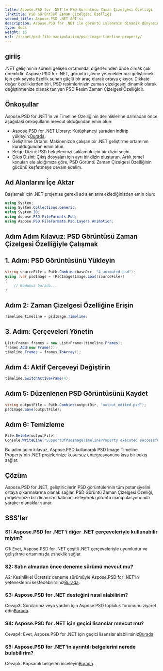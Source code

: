 ```yaml
---
title: Aspose.PSD for .NET'te PSD Görüntüsü Zaman Çizelgesi Özelliği
linktitle: PSD Görüntüsü Zaman Çizelgesi Özelliği
second_title: Aspose.PSD .NET API'si
description: Aspose.PSD for .NET ile görüntü işlemenin dinamik dünyasını keşfedin. PSD zaman çizelgelerini zahmetsizce değiştirin. Kütüphaneyi şimdi indirin!
type: docs
weight: 15
url: /tr/net/psd-file-manipulation/psd-image-timeline-property/
---
```

## giriiş
.NET gelişiminin sürekli gelişen ortamında, diğerlerinden önde olmak çok önemlidir. Aspose.PSD for .NET, görüntü işleme yeteneklerinizi geliştirmek için çok sayıda özellik sunan güçlü bir araç olarak ortaya çıkıyor. Dikkate değer özelliklerden biri, PSD resimlerinizin zaman çizelgesini dinamik olarak değiştirmenize olanak tanıyan PSD Resim Zaman Çizelgesi Özelliğidir.
## Önkoşullar
Aspose.PSD for .NET'in ve Timeline Özelliğinin derinliklerine dalmadan önce aşağıdaki önkoşulların mevcut olduğundan emin olun:
-  Aspose.PSD for .NET Library: Kütüphaneyi şuradan indirip yükleyin:[Burada](https://releases.aspose.com/psd/net/).
- Geliştirme Ortamı: Makinenizde çalışan bir .NET geliştirme ortamının kurulduğundan emin olun.
- Belge Dizini: PSD belgelerinizi saklamak için bir dizin seçin.
- Çıkış Dizini: Çıkış dosyaları için ayrı bir dizin oluşturun.
Artık temel konuları ele aldığımıza göre, PSD Görüntü Zaman Çizelgesi Özelliğinin gücünü keşfetmeye devam edelim.
## Ad Alanlarını İçe Aktar
Başlamak için .NET projenize gerekli ad alanlarını eklediğinizden emin olun:
```csharp
using System;
using System.Collections.Generic;
using System.IO;
using Aspose.PSD.FileFormats.Psd;
using Aspose.PSD.FileFormats.Psd.Layers.Animation;
```
## Adım Adım Kılavuz: PSD Görüntüsü Zaman Çizelgesi Özelliğiyle Çalışmak

## 1. Adım: PSD Görüntüsünü Yükleyin
```csharp
string sourceFile = Path.Combine(baseDir, "4_animated.psd");
using (var psdImage = (PsdImage)Image.Load(sourceFile))
{
    // Kodunuz burada...
}
```
## Adım 2: Zaman Çizelgesi Özelliğine Erişin
```csharp
Timeline timeline = psdImage.Timeline;
```
## 3. Adım: Çerçeveleri Yönetin
```csharp
List<Frame> frames = new List<Frame>(timeline.Frames);
frames.Add(new Frame());
timeline.Frames = frames.ToArray();
```
## Adım 4: Aktif Çerçeveyi Değiştirin
```csharp
timeline.SwitchActiveFrame(4);
```
## Adım 5: Düzenlenen PSD Görüntüsünü Kaydet
```csharp
string outputFile = Path.Combine(outputDir, "output_edited.psd");
psdImage.Save(outputFile);
```
## Adım 6: Temizleme
```csharp
File.Delete(outputFile);
Console.WriteLine("SupportOfPsdImageTimelineProperty executed successfully");
```
Bu adım adım kılavuz, Aspose.PSD kullanarak PSD Image Timeline Property'nin .NET projelerinize kusursuz entegrasyonuna kısa bir bakış sağlar.
## Çözüm

Aspose.PSD for .NET, geliştiricilerin PSD görüntülerinin tüm potansiyelini ortaya çıkarmalarına olanak sağlar. PSD Görüntü Zaman Çizelgesi Özelliği, projelerinize bir dinamizm katmanı ekleyerek görüntü manipülasyonunda yaratıcı olanaklar sunar.

## SSS'ler

### S1: Aspose.PSD for .NET'i diğer .NET çerçeveleriyle kullanabilir miyim?

C1: Evet, Aspose.PSD for .NET çeşitli .NET çerçeveleriyle uyumludur ve geliştirme ortamınızda esneklik sağlar.

### S2: Satın almadan önce deneme sürümü mevcut mu?

 A2: Kesinlikle! Ücretsiz deneme sürümüyle Aspose.PSD for .NET'in yeteneklerini keşfedebilirsiniz[Burada](https://releases.aspose.com/).

### S3: Aspose.PSD for .NET desteğini nasıl alabilirim?

 Cevap3: Sorularınız veya yardım için Aspose.PSD topluluk forumunu ziyaret edin[Burada](https://forum.aspose.com/c/psd/34).

### S4: Aspose.PSD for .NET için geçici lisanslar mevcut mu?

Cevap4: Evet, Aspose.PSD for .NET için geçici lisanslar alabilirsiniz[Burada](https://purchase.aspose.com/temporary-license/).

### S5: Aspose.PSD for .NET'in ayrıntılı belgelerini nerede bulabilirim?

 Cevap5: Kapsamlı belgeleri inceleyin[Burada](https://reference.aspose.com/psd/net/).